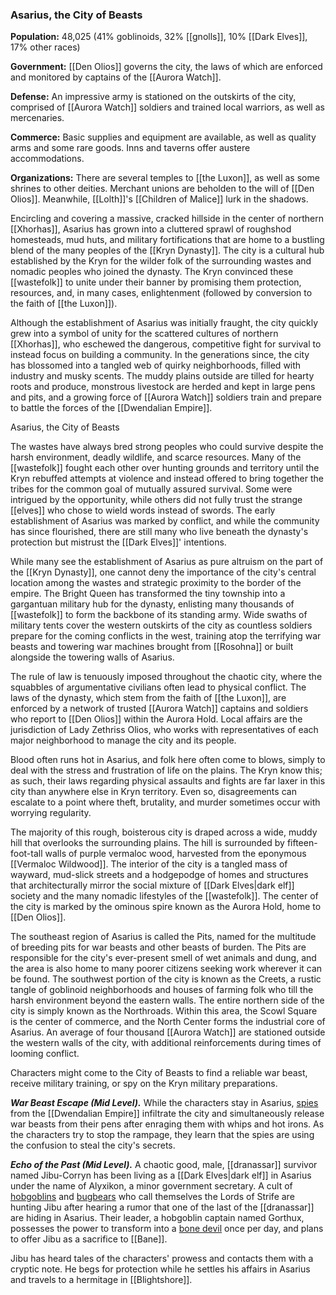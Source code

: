 ### Asarius, the City of Beasts

**Population:** 48,025 (41% goblinoids, 32% [[gnolls]], 10% [[Dark Elves]], 17% other races)

**Government:** [[Den Olios]] governs the city, the laws of which are enforced and monitored by captains of the [[Aurora Watch]].

**Defense:** An impressive army is stationed on the outskirts of the city, comprised of [[Aurora Watch]] soldiers and trained local warriors, as well as mercenaries.

**Commerce:** Basic supplies and equipment are available, as well as quality arms and some rare goods. Inns and taverns offer austere accommodations.

**Organizations:** There are several temples to [[the Luxon]], as well as some shrines to other deities. Merchant unions are beholden to the will of [[Den Olios]]. Meanwhile, [[Lolth]]'s [[Children of Malice]] lurk in the shadows.

Encircling and covering a massive, cracked hillside in the center of northern [[Xhorhas]], Asarius has grown into a cluttered sprawl of roughshod homesteads, mud huts, and military fortifications that are home to a bustling blend of the many peoples of the [[Kryn Dynasty]]. The city is a cultural hub established by the Kryn for the wilder folk of the surrounding wastes and nomadic peoples who joined the dynasty. The Kryn convinced these [[wastefolk]] to unite under their banner by promising them protection, resources, and, in many cases, enlightenment (followed by conversion to the faith of [[the Luxon]]).

Although the establishment of Asarius was initially fraught, the city quickly grew into a symbol of unity for the scattered cultures of northern [[Xhorhas]], who eschewed the dangerous, competitive fight for survival to instead focus on building a community. In the generations since, the city has blossomed into a tangled web of quirky neighborhoods, filled with industry and musky scents. The muddy plains outside are tilled for hearty roots and produce, monstrous livestock are herded and kept in large pens and pits, and a growing force of [[Aurora Watch]] soldiers train and prepare to battle the forces of the [[Dwendalian Empire]].

[](https://media.dndbeyond.com/compendium-images/egtw/yDOyqyOocErRgYJK/03-21.png)

Asarius, the City of Beasts

The wastes have always bred strong peoples who could survive despite the harsh environment, deadly wildlife, and scarce resources. Many of the [[wastefolk]] fought each other over hunting grounds and territory until the Kryn rebuffed attempts at violence and instead offered to bring together the tribes for the common goal of mutually assured survival. Some were intrigued by the opportunity, while others did not fully trust the strange [[elves]] who chose to wield words instead of swords. The early establishment of Asarius was marked by conflict, and while the community has since flourished, there are still many who live beneath the dynasty's protection but mistrust the [[Dark Elves]]' intentions.

While many see the establishment of Asarius as pure altruism on the part of the [[Kryn Dynasty]], one cannot deny the importance of the city's central location among the wastes and strategic proximity to the border of the empire. The Bright Queen has transformed the tiny township into a gargantuan military hub for the dynasty, enlisting many thousands of [[wastefolk]] to form the backbone of its standing army. Wide swaths of military tents cover the western outskirts of the city as countless soldiers prepare for the coming conflicts in the west, training atop the terrifying war beasts and towering war machines brought from [[Rosohna]] or built alongside the towering walls of Asarius.

The rule of law is tenuously imposed throughout the chaotic city, where the squabbles of argumentative civilians often lead to physical conflict. The laws of the dynasty, which stem from the faith of [[the Luxon]], are enforced by a network of trusted [[Aurora Watch]] captains and soldiers who report to [[Den Olios]] within the Aurora Hold. Local affairs are the jurisdiction of Lady Zethriss Olios, who works with representatives of each major neighborhood to manage the city and its people.

Blood often runs hot in Asarius, and folk here often come to blows, simply to deal with the stress and frustration of life on the plains. The Kryn know this; as such, their laws regarding physical assaults and fights are far laxer in this city than anywhere else in Kryn territory. Even so, disagreements can escalate to a point where theft, brutality, and murder sometimes occur with worrying regularity.

The majority of this rough, boisterous city is draped across a wide, muddy hill that overlooks the surrounding plains. The hill is surrounded by fifteen-foot-tall walls of purple vermaloc wood, harvested from the eponymous [[Vermaloc Wildwood]]. The interior of the city is a tangled mass of wayward, mud-slick streets and a hodgepodge of homes and structures that architecturally mirror the social mixture of [[Dark Elves|dark elf]] society and the many nomadic lifestyles of the [[wastefolk]]. The center of the city is marked by the ominous spire known as the Aurora Hold, home to [[Den Olios]].

The southeast region of Asarius is called the Pits, named for the multitude of breeding pits for war beasts and other beasts of burden. The Pits are responsible for the city's ever-present smell of wet animals and dung, and the area is also home to many poorer citizens seeking work wherever it can be found. The southwest portion of the city is known as the Creets, a rustic tangle of goblinoid neighborhoods and houses of farming folk who till the harsh environment beyond the eastern walls. The entire northern side of the city is simply known as the Northroads. Within this area, the Scowl Square is the center of commerce, and the North Center forms the industrial core of Asarius. An average of four thousand [[Aurora Watch]] are stationed outside the western walls of the city, with additional reinforcements during times of looming conflict.

Characters might come to the City of Beasts to find a reliable war beast, receive military training, or spy on the Kryn military preparations.

_**War Beast Escape (Mid Level).**_ While the characters stay in Asarius, [spies](https://www.dndbeyond.com/monsters/spy) from the [[Dwendalian Empire]] infiltrate the city and simultaneously release war beasts from their pens after enraging them with whips and hot irons. As the characters try to stop the rampage, they learn that the spies are using the confusion to steal the city's secrets.

_**Echo of the Past (Mid Level).**_ A chaotic good, male, [[dranassar]] survivor named Jibu-Corryn has been living as a [[Dark Elves|dark elf]] in Asarius under the name of Alyxikon, a minor government secretary. A cult of [hobgoblins](https://www.dndbeyond.com/monsters/hobgoblin) and [bugbears](https://www.dndbeyond.com/monsters/bugbear) who call themselves the Lords of Strife are hunting Jibu after hearing a rumor that one of the last of the [[dranassar]] are hiding in Asarius. Their leader, a hobgoblin captain named Gorthux, possesses the power to transform into a [bone devil](https://www.dndbeyond.com/monsters/bone-devil) once per day, and plans to offer Jibu as a sacrifice to [[Bane]].

Jibu has heard tales of the characters' prowess and contacts them with a cryptic note. He begs for protection while he settles his affairs in Asarius and travels to a hermitage in [[Blightshore]].